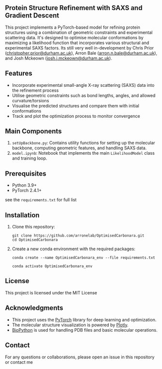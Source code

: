 ## Protein Structure Refinement with SAXS and Gradient Descent

This project implements a PyTorch-based model for refining protein structures using a combination of geometric constraints and experimental scattering data. It's designed to optimise molecular conformations by maximizing a likelihood function that incorporates various structural and experimental SAXS factors. Its still very well in-development by Chris Prior (christopher.prior@durham.ac.uk), Arron Bale (arron.n.bale@durham.ac.uk), and Josh Mckeown (josh.j.mckeown@durham.ac.uk). 

## Features

- Incorporate experimental small-angle X-ray scattering (SAXS) data into the refinement process
- Utilise geometric constraints such as bond lengths, angles, and allowed curvature/torsions
- Visualise the predicted structures and compare them with initial conformations
- Track and plot the optimization process to monitor convergence

## Main Components

1. `setUpBackbone.py`: Contains utility functions for setting up the molecular backbone, computing geometric features, and handling SAXS data.
2. `model.ipynb`: Notebook that implements the main `LikelihoodModel` class and training loop.

## Prerequisites

- Python 3.9+
- PyTorch 2.4.1+

see the `requirements.txt` for full list

## Installation

1. Clone this repository:
   ```
   git clone https://github.com/arronelab/OptimisedCarbonara.git
   cd OptimisedCarbonara
   ```

2. Create a new conda environment with the required packages:
   ```
   conda create --name OptimisedCarbonara_env --file requirements.txt

   conda activate OptimisedCarbonara_env
   ```


## License

This project is licensed under the MIT License

## Acknowledgments

- This project uses the [PyTorch](https://pytorch.org/) library for deep learning and optimization.
- The molecular structure visualization is powered by [Plotly](https://plotly.com/).
- [BioPython](https://biopython.org/) is used for handling PDB files and basic molecular operations.



## Contact

For any questions or collaborations, please open an issue in this repository or contact me

